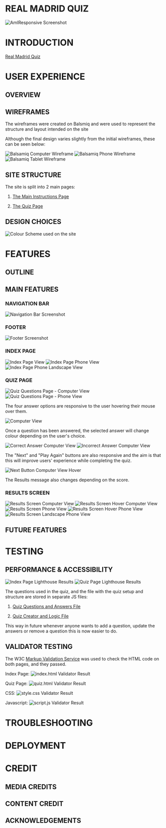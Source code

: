 # **REAL MADRID QUIZ**

![AmIResponsive Screenshot](assets/readme_images/full_site_amiresponsive.png)

# INTRODUCTION

[Real Madrid Quiz](https://j95ortiz.github.io/Real-Madrid-Quiz/)

# USER EXPERIENCE

## OVERVIEW

## WIREFRAMES

The wireframes were created on Balsmiq and were used to represent the structure and layout intended on the site

Although the final design varies slightly from the initial wireframes, these can be seen below:

![Balsamiq Computer Wireframe](assets/readme_images/computer_view.png)
![Balsamiq Phone Wireframe](assets/readme_images/phone_view.png)
![Balsamiq Tablet Wireframe](assets/readme_images/tablet_view.png)

## SITE STRUCTURE

The site is split into 2 main pages:

1. [The Main Instructions Page](index.html)

2. [The Quiz Page](quiz.html)

## DESIGN CHOICES

![Colour Scheme used on the site](assets/readme_images/real_madrid_quiz_page_colour_scheme.png)

# FEATURES

## OUTLINE

## MAIN FEATURES

### NAVIGATION BAR

![Navigation Bar Screenshot](assets/readme_images/header.png)

### FOOTER

![Footer Screenshot](assets/readme_images/footer.jpg)

### INDEX PAGE

![Index Page View](assets/readme_images/index.HTML_computer_view.png)
![Index Page Phone View](assets/readme_images/index.HTML_phone_view.png)
![Index Page Phone Landscape View](assets/readme_images/index.HTML_phone_landscape_view.png)

### QUIZ PAGE

![Quiz Questions Page - Computer View](assets/readme_images/quiz.HTML_computer_view.png)
![Quiz Questions Page - Phone View](assets/readme_images/quiz.HTML_phone_view.png)

The four answer options are responsive to the user hovering their mouse over them.

![Computer View](assets/readme_images/quiz.HTML_computer_view_hover.png)

Once a question has been answered, the selected answer will change colour depending on the user's choice.

![Correct Answer Computer View](assets/readme_images/quiz.HTML_computer_view_correct.png)
![Incorrect Answer Computer View](assets/readme_images/quiz.HTML_computer_view_incorrect.png)

The "Next" and "Play Again" buttons are also responsive and the aim is that this will improve users' experience while completing the quiz.

![Next Button Computer View Hover](assets/readme_images/quiz.HTML_computer_view_correct_nextBtn_hover.png)

The Results message also changes depending on the score.

### RESULTS SCREEN

![Results Screen Computer View](assets/readme_images/quiz.HTML_result_computer_view.png)
![Results Screen Hover Computer View](assets/readme_images/quiz.HTML_result_computer_view_hover.png)
![Results Screen Phone View](assets/readme_images/quiz.HTML_result_phone_view.png)
![Results Screen Hover Phone View](assets/readme_images/quiz.HTML_result_phone_view_hover.png)
![Results Screen Landscape Phone View](assets/readme_images/quiz.HTML_result_phone_landscape_view.png)

## FUTURE FEATURES

# TESTING

## PERFORMANCE & ACCESSIBILITY

![Index Page Lighthouse Results](assets/readme_images/index.HTML_lighthouse_results.png)
![Quiz Page Lighthouse Results](assets/readme_images/quiz.HTML_lighthouse_results.png)

The questions used in the quiz, and the file with the quiz setup and structure are stored in separate JS files:

1. [Quiz Questions and Answers File](assets/js/questions.js)

2. [Quiz Creator and Logic File](assets/js/script.js)

This way in future whenever anyone wants to add a question, update the answers or remove a question this is now easier to do.

## VALIDATOR TESTING

The W3C [Markup Validation Service](https://validator.w3.org/#validate_by_input) was used to check the HTML code on both pages, and they passed.

Index Page:
![index.html Validator Result](assets/readme_images/index.HTML_validator_check.png)

Quiz Page:
![quiz.html Validator Result](assets/readme_images/quiz.HTML_validator_check.png)

CSS:
![style.css Validator Result](assets/readme_images/style.CSS_validator_check.png)

Javascript:
![script.js Validator Result](assets/readme_images/style.CSS_validator_check.png)

# TROUBLESHOOTING

# DEPLOYMENT

# CREDIT

## MEDIA CREDITS

## CONTENT CREDIT

## ACKNOWLEDGEMENTS
